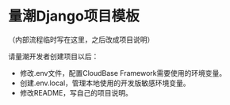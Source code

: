 # 量潮Django项目模板


（内部流程临时写在这里，之后改成项目说明）

请量潮开发者创建项目以后：
- 修改.env文件，配置CloudBase Framework需要使用的环境变量。
- 创建.env.local，管理本地使用的开发版敏感环境变量。
- 修改README，写自己的项目说明。

